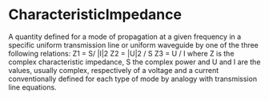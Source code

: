 CharacteristicImpedance
=======================

A quantity defined for a mode of propagation at a given frequency in a specific uniform transmission line or uniform waveguide by one of the three following relations:
Z1 = S/ |I|2
Z2 = |U|2 / S
Z3 = U / I
where Z is the complex characteristic impedance, S the complex power and U and I are the values, usually complex, respectively of a voltage and a current conventionally defined for each type of mode by analogy with transmission line equations.
